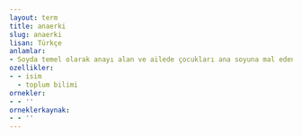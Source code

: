 ```yaml
---
layout: term
title: anaerki
slug: anaerki
lisan: Türkçe
anlamlar:
- Soyda temel olarak anayı alan ve ailede çocukları ana soyuna mal eden bir toplum düzeni
ozellikler:
- - isim
  - toplum bilimi
ornekler:
- - ''
orneklerkaynak:
- - ''
---
```

